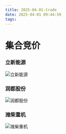 ```yaml
---
title: 2025-04-01-trade
date: 2025-04-01 09:44:59
tags:
---
```


# 集合竞价

### 立新能源

![立新能源](001258.png)

### 润都股份

![润都股份](002923.png)

### 潍柴重机

![潍柴重机](000880.png)


